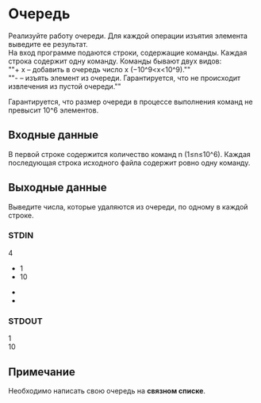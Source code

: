 # Очередь
Реализуйте работу очереди. Для каждой операции изъятия элемента выведите ее результат.  
На вход программе подаются строки, содержащие команды. Каждая строка содержит одну команду. Команды бывают двух видов:  
""+ x – добавить в очередь число x (−10^9<x<10^9).""  
""- – изъять элемент из очереди. Гарантируется, что не происходит извлечения из пустой очереди.""  

Гарантируется, что размер очереди в процессе выполнения команд не превысит 10^6 элементов.

## Входные данные
В первой строке содержится количество команд n (1≤n≤10^6). Каждая последующая строка исходного файла содержит ровно одну команду.

## Выходные данные
Выведите числа, которые удаляются из очереди, по одному в каждой строке.

### STDIN
4  
+ 1  
+ 10  
-  
-

### STDOUT
1  
10

## Примечание
Необходимо написать свою очередь на __связном списке__.
